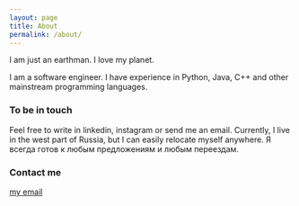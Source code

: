 ```yaml
---
layout: page
title: About
permalink: /about/
---
```


I am just an earthman. I love my planet.

I am a software engineer. I have experience in Python, Java, C++ and other mainstream programming languages. 

### To be in touch 

Feel free to write in linkedin, instagram or send me an email.
Currently, I live in the west part of Russia, but I can easily relocate myself anywhere.
Я всегда готов к любым предложениям и любым переездам.

### Contact me

[my еmаil](mailto:ur.ay@ya.ru)